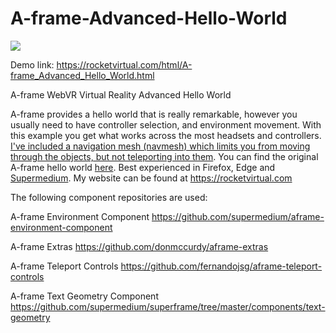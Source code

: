 # A-frame-Advanced-Hello-World
<img src="https://rocketvirtual.com/images/ahw2.png"><br>

Demo link: https://rocketvirtual.com/html/A-frame_Advanced_Hello_World.html

A-frame WebVR Virtual Reality Advanced Hello World

A-frame provides a hello world that is really remarkable, however you usually need to have controller selection, and environment movement.  With this example you get what works across the most headsets and controllers.  <a href="https://github.com/donmccurdy/aframe-inspector-plugin-recast" target="_blank">I've included a navigation mesh (navmesh) which limits you from moving through the objects, but not teleporting into them</a>.  You can find the original A-frame hello world <a href="https://glitch.com/edit/#!/aframe?path=index.html:1:0" target="_blank">here</a>. Best experienced in Firefox, Edge and <a href="https://www.supermedium.com/">Supermedium</a>.  My website can be found at https://rocketvirtual.com

The following component repositories are used:

A-frame Environment Component
https://github.com/supermedium/aframe-environment-component

A-frame Extras
https://github.com/donmccurdy/aframe-extras

A-frame Teleport Controls
https://github.com/fernandojsg/aframe-teleport-controls

A-frame Text Geometry Component
https://github.com/supermedium/superframe/tree/master/components/text-geometry
